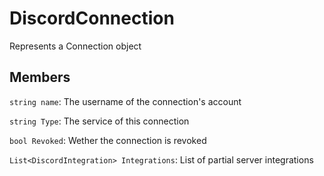 DiscordConnection
=================
Represents a Connection object

## Members

`string name`: The username of the connection's account

`string Type`: The service of this connection

`bool Revoked`: Wether the connection is revoked

`List<DiscordIntegration> Integrations`: List of partial server integrations

